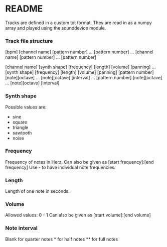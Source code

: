 # README #

Tracks are defined in a custom txt format. They are read in as a numpy array and played using the sounddevice module.

### Track file structure ###
[bpm]
[channel name] [pattern number] ... [pattern number]
...
[channel name] [pattern number] ... [pattern number]

[channel name]
[synth shape] [frequency] [length] [volume] [panning]
...
[synth shape] [frequency] [length] [volume] [panning]
[pattern number] [note][octave] ... [note][octave] [interval]
...
[pattern number] [note][octave] ... [note][octave] [interval]

### Synth shape ###
Possible values are:
* sine
* square
* triangle
* sawtooth
* noise

### Frequency ###
Frequency of notes in Herz.
Can also be given as [start frequency]:[end frequency]
Use - to have individual note frequencies.

### Length ###
Length of one note in seconds.

### Volume ###
Allowed values: 0 - 1
Can also be given as [start volume]:[end volume]

### Note interval ###
Blank for quarter notes
\* for half notes
\*\* for full notes
